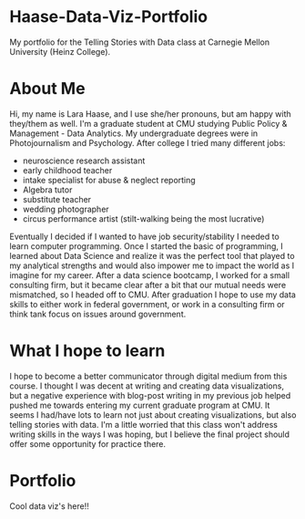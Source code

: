 # Haase-Data-Viz-Portfolio
My portfolio for the Telling Stories with Data class at Carnegie Mellon University (Heinz College).

# About Me
Hi, my name is Lara Haase, and I use she/her pronouns, but am happy with they/them as well. I'm a graduate student at CMU studying Public Policy & Management - Data Analytics. My undergraduate degrees were in Photojournalism and Psychology. After college I tried many different jobs: 
- neuroscience research assistant
- early childhood teacher
- intake specialist for abuse & neglect reporting
- Algebra tutor 
- substitute teacher
- wedding photographer
- circus performance artist (stilt-walking being the most lucrative)

Eventually I decided if I wanted to have job security/stability I needed to learn computer programming. Once I started the basic of programming, I learned about Data Science and realize it was the perfect tool that played to my analytical strengths and would also impower me to impact the world as I imagine for my career. After a data science bootcamp, I worked for a small consulting firm, but it became clear after a bit that our mutual needs were mismatched, so I headed off to CMU. After graduation I hope to use my data skills to either work in federal government, or work in a consulting firm or think tank focus on issues around government. 

# What I hope to learn
I hope to become a better communicator through digital medium from this course. I thought I was decent at writing and creating data visualizations, but a negative experience with blog-post writing in my previous job helped pushed me towards entering my current graduate program at CMU. It seems I had/have lots to learn not just about creating visualizations, but also telling stories with data. I'm a little worried that this class won't address writing skills in the ways I was hoping, but I believe the final project should offer some opportunity for practice there.

# Portfolio
Cool data viz's here!!
